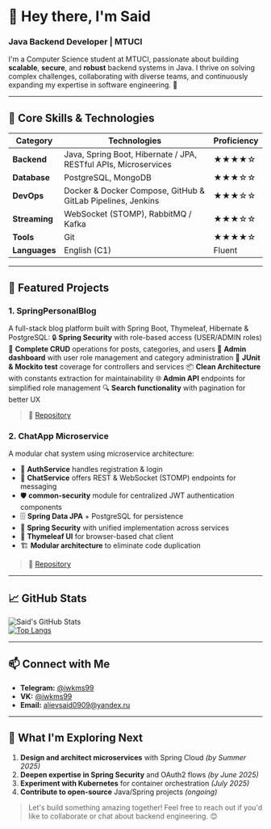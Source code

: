 # 👋 Hey there, I'm Said

### Java Backend Developer | MTUCI

I'm a Computer Science student at MTUCI, passionate about building **scalable**, **secure**, and **robust** backend systems in Java. I thrive on solving complex challenges, collaborating with diverse teams, and continuously expanding my expertise in software engineering. 🚀

---

## 🔧 Core Skills & Technologies

| Category      | Technologies                                                    | Proficiency |
| ------------- | --------------------------------------------------------------- | ----------- |
| **Backend**   | Java, Spring Boot, Hibernate / JPA, RESTful APIs, Microservices | ★★★★☆       |
| **Database**  | PostgreSQL, MongoDB                                             | ★★★☆☆       |
| **DevOps**    | Docker & Docker Compose, GitHub & GitLab Pipelines, Jenkins     | ★★★☆☆       |
| **Streaming** | WebSocket (STOMP), RabbitMQ / Kafka                             | ★★★☆☆       |
| **Tools**     | Git                                                             | ★★★★☆       |
| **Languages** | English (C1)                                                    | Fluent      |

---

## 🌟 Featured Projects

### 1. SpringPersonalBlog  
A full-stack blog platform built with Spring Boot, Thymeleaf, Hibernate & PostgreSQL:
🔒 **Spring Security** with role-based access (USER/ADMIN roles)
📄 **Complete CRUD** operations for posts, categories, and users
👤 **Admin dashboard** with user role management and category administration
🧪 **JUnit & Mockito test** coverage for controllers and services
📦 **Clean Architecture** with constants extraction for maintainability
🌐 **Admin API** endpoints for simplified role management
🔍 **Search functionality** with pagination for better UX
> 🔗 [Repository](https://github.com/iwkms99/SpringPersonalBlog)

### 2. ChatApp Microservice  
A modular chat system using microservice architecture:  
* 🔑 **AuthService** handles registration & login  
* 💬 **ChatService** offers REST & WebSocket (STOMP) endpoints for messaging  
* 🛡️ **common-security** module for centralized JWT authentication components  
* 🗄️ **Spring Data JPA** + PostgreSQL for persistence  
* 🔐 **Spring Security** with unified implementation across services  
* 🎨 **Thymeleaf UI** for browser-based chat client  
* 🏗️ **Modular architecture** to eliminate code duplication  
> 🔗 [Repository](https://github.com/iwkms99/ChatService)

---

## 📈 GitHub Stats

![Said's GitHub Stats](https://github-profile-summary-cards.vercel.app/api/cards/profile-details?username=iwkms99&theme=radical)  
[![Top Langs](https://github-readme-stats.vercel.app/api/top-langs/?username=iwkms99&layout=compact&theme=radical)](https://github.com/anuraghazra/github-readme-stats)

---

## 📫 Connect with Me

- **Telegram:** [@iwkms99](https://t.me/iwkms99)  
- **VK:** [@iwkms99](https://vk.com/iwkms99)  
- **Email:** [alievsaid0909@yandex.ru](mailto:alievsaid0909@yandex.ru)  

---

## 🚀 What I'm Exploring Next

1. **Design and architect microservices** with Spring Cloud *(by Summer 2025)*  
2. **Deepen expertise in Spring Security** and OAuth2 flows *(by June 2025)*  
3. **Experiment with Kubernetes** for container orchestration *(July 2025)*  
4. **Contribute to open-source** Java/Spring projects *(ongoing)*  

> Let's build something amazing together! Feel free to reach out if you'd like to collaborate or chat about backend engineering. 😊  
